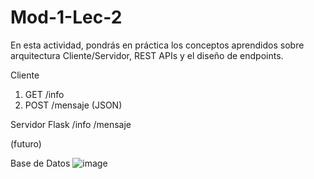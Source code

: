 # Mod-1-Lec-2
En esta actividad, pondrás en práctica los conceptos aprendidos sobre arquitectura Cliente/Servidor, REST APIs y el diseño de endpoints.

Cliente

1. GET /info
2. POST /mensaje (JSON)

Servidor Flask
/info     /mensaje

(futuro)

Base de Datos
![image](https://github.com/user-attachments/assets/6b2fdffa-bce8-4ce0-8b73-e51972694a8a)

